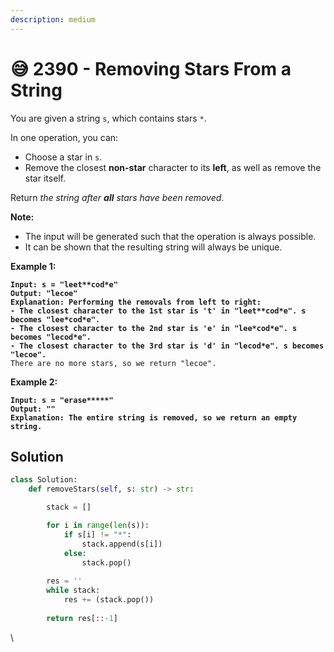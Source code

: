 ```yaml
---
description: medium
---
```


# 😅 2390 - Removing Stars From a String

You are given a string `s`, which contains stars `*`.

In one operation, you can:

* Choose a star in `s`.
* Remove the closest **non-star** character to its **left**, as well as remove the star itself.

Return _the string after **all** stars have been removed_.

**Note:**

* The input will be generated such that the operation is always possible.
* It can be shown that the resulting string will always be unique.

&#x20;

**Example 1:**

<pre><code><strong>Input: s = "leet**cod*e"
</strong><strong>Output: "lecoe"
</strong><strong>Explanation: Performing the removals from left to right:
</strong><strong>- The closest character to the 1st star is 't' in "leet**cod*e". s becomes "lee*cod*e".
</strong><strong>- The closest character to the 2nd star is 'e' in "lee*cod*e". s becomes "lecod*e".
</strong><strong>- The closest character to the 3rd star is 'd' in "lecod*e". s becomes "lecoe".
</strong>There are no more stars, so we return "lecoe".
</code></pre>

**Example 2:**

<pre><code><strong>Input: s = "erase*****"
</strong><strong>Output: ""
</strong><strong>Explanation: The entire string is removed, so we return an empty string.
</strong></code></pre>

## Solution

```python
class Solution:
    def removeStars(self, s: str) -> str:

        stack = []

        for i in range(len(s)):
            if s[i] != "*":
                stack.append(s[i])
            else:
                stack.pop()
                
        res = ''
        while stack:
            res += (stack.pop())
        
        return res[::-1]
```

\
